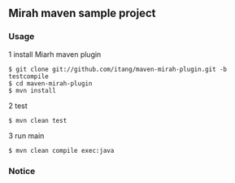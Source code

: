 ## Mirah maven sample project

### Usage

1 install Miarh maven plugin

    $ git clone git://github.com/itang/maven-mirah-plugin.git -b testcompile
    $ cd maven-mirah-plugin
    $ mvn install

2 test

    $ mvn clean test

3 run main

    $ mvn clean compile exec:java

### Notice